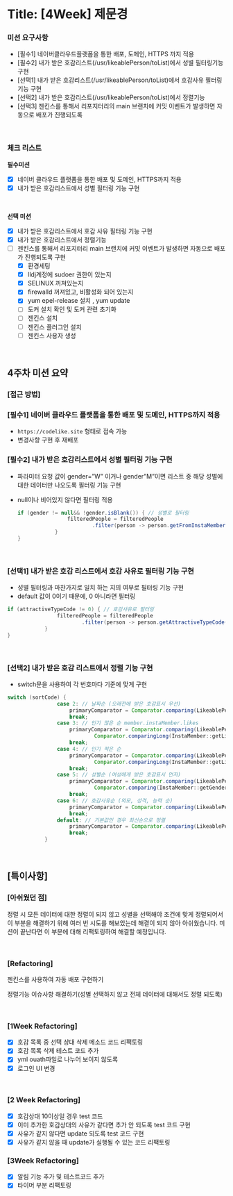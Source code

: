 # Title: [4Week] 제문경

### 미션 요구사항

- [필수1] 네이버클라우드플랫폼을 통한 배포, 도메인, HTTPS 까지 적용
- [필수2] 내가 받은 호감리스트(/usr/likeablePerson/toList)에서 성별 필터링기능 구현
- [선택1] 내가 받은 호감리스트(/usr/likeablePerson/toList)에서 호감사유 필터링기능 구현
- [선택2] 내가 받은 호감리스트(/usr/likeablePerson/toList)에서 정렬기능
- [선택3] 젠킨스를 통해서 리포지터리의 main 브랜치에 커밋 이벤트가 발생하면 자동으로 배포가 진행되도록

<br>

### 체크 리스트

**필수미션**

- [x]  네이버 클라우드 플랫폼을 통한 배포 및 도메인, HTTPS까지 적용
- [x]  내가 받은 호감리스트에서 성별 필터링 기능 구현

<br>

**선택 미션**

- [x]  내가 받은 호감리스트에서 호감 사유 필터링 기능 구현
- [x]  내가 받은 호감리스트에서 정렬기능
- [ ]  젠킨스를 통해서 리포지터리 main 브랜치에 커밋 이벤트가 발생하면 자동으로 배포가 진행되도록 구현
    - [x]  환경세팅
    - [x]  lldj계정에 sudoer 권한이 있는지
    - [x]  SELINUX 꺼져있는지
    - [x]  firewalld 꺼져있고, 비활성화 되어 있는지
    - [x]  yum epel-release 설치 , yum update
    - [ ]  도커 설치 확인 및 도커 관련 초기화
    - [ ]  젠킨스 설치
    - [ ]  젠킨스 플러그인 설치
    - [ ]  젠킨스 사용자 생성

<br>

## 4주차 미션 요약
### **[접근 방법]**

### [필수1] 네이버 클라우드 플랫폼을 통한 배포 및 도메인, HTTPS까지 적용

- `https://codelike.site` 형태로 접속 가능
- 변경사항 구현 후 재배포
  <br>

### [필수2] 내가 받은 호감리스트에서 성별 필터링 기능 구현

- 파라미터 요청 값이 gender=”W” 이거나 gender”M”이면 리스트 중 해당 성별에 대한 데이터만 나오도록 필터링 기능 구현
- null이나 비어있지 않다면 필터링 적용

    ```java
    if (gender != null&& !gender.isBlank()) { // 성별로 필터링
                    filteredPeople = filteredPeople
                            .filter(person -> person.getFromInstaMember().getGender().equals(gender));
                }
    }
    ```

<br>

### [선택1] 내가 받은 호감 리스트에서 호감 사유로 필터링 기능 구현

- 성별 필터링과 마찬가지로 일치 하는 지의 여부로 필터링 기능 구현
- default 값이 0이기 때문에, 0 아니라면 필터링

```java
if (attractiveTypeCode != 0) { // 호감사유로 필터링
                filteredPeople = filteredPeople
                        .filter(person -> person.getAttractiveTypeCode() == attractiveTypeCode);
            }
}
```
<br>

### [선택2] 내가 받은 호감 리스트에서 정렬 기능 구현

- switch문을 사용하여 각 번호마다 기준에 맞게 구현

```java
switch (sortCode) {
                case 2: // 날짜순 (오래전에 받은 호감표시 우선)
                    primaryComparator = Comparator.comparing(LikeablePerson::getCreateDate);
                    break;
                case 3: // 인기 많은 순 member.instaMember.likes
                    primaryComparator = Comparator.comparing(LikeablePerson::getFromInstaMember,
                            Comparator.comparingLong(InstaMember::getLikes).reversed());
                    break;
                case 4: // 인기 적은 순
                    primaryComparator = Comparator.comparing(LikeablePerson::getFromInstaMember,
                            Comparator.comparingLong(InstaMember::getLikes));
                    break;
                case 5: // 성별순 (여성에게 받은 호감표시 먼저)
                    primaryComparator = Comparator.comparing(LikeablePerson::getFromInstaMember,
                            Comparator.comparing(InstaMember::getGender)).reversed();
                    break;
                case 6: // 호감사유순 (외모, 성격, 능력 순)
                    primaryComparator = Comparator.comparing(LikeablePerson::getAttractiveTypeCode);
                    break;
                default: // 기본값인 경우 최신순으로 정렬
                    primaryComparator = Comparator.comparing(LikeablePerson::getCreateDate).reversed();
                    break;
            }
```


<br>

## **[특이사항]**

### [아쉬웠던 점]

정렬 시 모든 데이터에 대한 정렬이 되지 않고 성별을 선택해야 조건에 맞게 정렬되어서 이 부분을 해결하기 위해 여러 번 시도를 해보았는데 해결이 되지 않아 아쉬웠습니다.  미션이 끝난다면 이 부분에 대해 리팩토링하여 해결할 예정입니다.

<br>

### [Refactoring]

젠킨스를 사용하여 자동 배포 구현하기

정렬기능 이슈사항 해결하기(성별 선택하지 않고 전체 데이터에 대해서도 정렬 되도록)

<br>

### [1Week Refactoring]

- [x]  호감 목록 중 선택 상대 삭제 메소드 코드 리팩토링
- [x]  호감 목록 삭제 테스트 코드 추가
- [x]  yml ouath파일로 나누어 보이지 않도록
- [x]  로그인 UI 변경

<br>

### [2 Week Refactoring]

- [x]  호감상대 10이상일 경우 test 코드
- [x]  이미 추가한 호감상대의 사유가 같다면 추가 안 되도록 test 코드 구현
- [x]  사유가 같지 않다면 update 되도록 test 코드 구현
- [x]  사유가 같지 않을 때 update가 실행될 수 있는 코드 리팩토링

### [3Week Refactoring]

- [x]  알림 기능 추가 및 테스트코드 추가
- [x]  타이머 부분 리팩토링